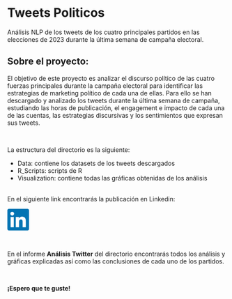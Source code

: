 # Tweets Politicos
Análisis NLP de los tweets de los cuatro principales partidos en las elecciones de 2023 durante la última semana de campaña electoral. 

Sobre el proyecto:
-------------------

El  objetivo de este proyecto es analizar el discurso político de las cuatro fuerzas principales durante la campaña electoral para identificar las estrategias de marketing político de cada una de ellas. Para ello se han descargado y analizado los tweets durante la última semana de campaña, estudiando las horas de publicación, el engagement e impacto de cada una de las cuentas, las estrategias discursivas y los sentimientos que expresan sus tweets. 

<br>

La estructura del directorio es la siguiente:

- Data: contiene los datasets de los tweets descargados 
- R_Scripts: scripts de R
- Visualization: contiene todas las gráficas obtenidas de los análisis


<br>
En el siguiente link encontrarás la publicación en Linkedin: 

<p align="left">
<a href="https://www.linkedin.com/posts/paulaparejaram%C3%ADrez_an%C3%A1lisis-twitter-activity-7091762131250929664-jHtb?utm_source=share&utm_medium=member_desktop" onclick="window.open(this.href, '_blank'); return false;">
    <img align="center" src="https://github.com/PaulaPRamirez/Bio/blob/46abd9c0e5bb919e13b90b2fa885767e5708b0ac/Logo_LinkedIn.png" alt="PaulaPRamírez" height="50" 
width="50" />
  </a>
</p>

<br>

En el informe **Análisis Twitter** del directorio  encontrarás todos los análisis y gráficas explicadas así como las conclusiones de cada uno de los partidos. 

<br>

**¡Espero que te guste!**

